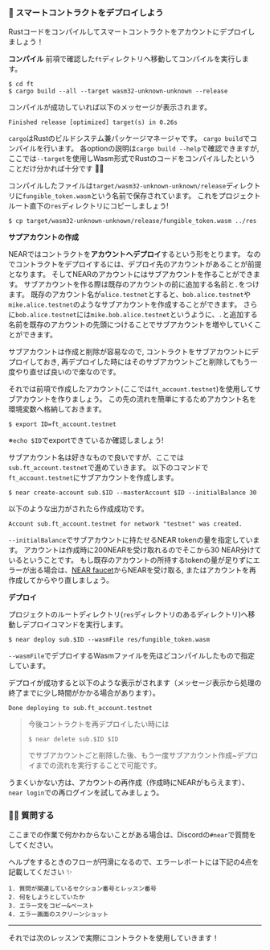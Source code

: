 ### 🛫 スマートコントラクトをデプロイしよう

Rustコードをコンパイルしてスマートコントラクトをアカウントにデプロイしましょう！

**コンパイル**
前項で確認した`ft`ディレクトリへ移動してコンパイルを実行します。

```
$ cd ft
$ cargo build --all --target wasm32-unknown-unknown --release
```

コンパイルが成功していれば以下のメッセージが表示されます。

```
Finished release [optimized] target(s) in 0.26s
```

`cargo`はRustのビルドシステム兼パッケージマネージャです。
`cargo build`でコンパイルを行います。
各optionの説明は`cargo build --help`で確認できますが,
ここでは`--target`を使用しWasm形式でRustのコードをコンパイルしたということだけ分かれば十分です 🙆‍♀️

コンパイルしたファイルは`target/wasm32-unknown-unknown/release`ディレクトリに`fungible_token.wasm`という名前で保存されています。
これをプロジェクトルート直下の`res`ディレクトリにコピーしましょう!

```
$ cp target/wasm32-unknown-unknown/release/fungible_token.wasm ../res
```

**サプアカウントの作成**

NEARではコントラクトを**アカウントへデプロイ**するという形をとります。
なのでコントラクトをデプロイするには、デプロイ先のアカウントがあることが前提となります。
そしてNEARのアカウントにはサブアカウントを作ることができます。
サブアカウントを作る際は既存のアカウントの前に追加する名前と`.`をつけます。
既存のアカウント名が`alice.testnet`とすると、`bob.alice.testnet`や`mike.alice.testnet`のようなサブアカウントを作成することができます。
さらに`bob.alice.testnet`には`mike.bob.alice.testnet`というように、`.`と追加する名前を既存のアカウントの先頭につけることでサブアカウントを増やしていくことができます。

サブアカウントは作成と削除が容易なので,
コントラクトをサブアカウントにデプロイしておき,
再デプロイした時にはそのサブアカウントごと削除してもう一度やり直せば良いので楽なのです。

それでは前項で作成したアカウント(ここでは`ft_account.testnet`)を使用してサブアカウントを作りましょう。
この先の流れを簡単にするためアカウント名を環境変数へ格納しておきます。

```
$ export ID=ft_account.testnet
```

※`echo $ID`でexportできているか確認しましょう!

サブアカウント名は好きなもので良いですが、ここでは`sub.ft_account.testnet`で進めていきます。
以下のコマンドで`ft_account.testnet`にサブアカウントを作成します。

```
$ near create-account sub.$ID --masterAccount $ID --initialBalance 30
```

以下のような出力がされたら作成成功です。

```
Account sub.ft_account.testnet for network "testnet" was created.
```

`--initialBalance`でサブアカウントに持たせるNEAR tokenの量を指定しています。
アカウントは作成時に200NEARを受け取れるのでそこから30 NEAR分けているということです。
もし既存のアカウントの所持するtokenの量が足りずにエラーが出る場合は、[NEAR faucet](https://near-faucet.io/)からNEARを受け取る,
またはアカウントを再作成してからやり直しましょう。

**デプロイ**

プロジェクトのルートディレクトリ(`res`ディレクトリのあるディレクトリ)へ移動しデプロイコマンドを実行します。

```
$ near deploy sub.$ID --wasmFile res/fungible_token.wasm
```

`--wasmFile`でデプロイするWasmファイルを先ほどコンパイルしたもので指定しています。

デプロイが成功すると以下のような表示がされます（メッセージ表示から処理の終了までに少し時間がかかる場合があります）。

```
Done deploying to sub.ft_account.testnet
```

> 今後コントラクトを再デプロイしたい時には
>
> ```
> $ near delete sub.$ID $ID
> ```
>
> でサブアカウントごと削除した後、もう一度サブアカウント作成~デプロイまでの流れを実行することで可能です。

うまくいかない方は、アカウントの再作成（作成時にNEARがもらえます）、`near login`での再ログインを試してみましょう。

### 🙋‍♂️ 質問する

ここまでの作業で何かわからないことがある場合は、Discordの`#near`で質問をしてください。

ヘルプをするときのフローが円滑になるので、エラーレポートには下記の4点を記載してください ✨

```
1. 質問が関連しているセクション番号とレッスン番号
2. 何をしようとしていたか
3. エラー文をコピー&ペースト
4. エラー画面のスクリーンショット
```

---

それでは次のレッスンで実際にコントラクトを使用していきます！
